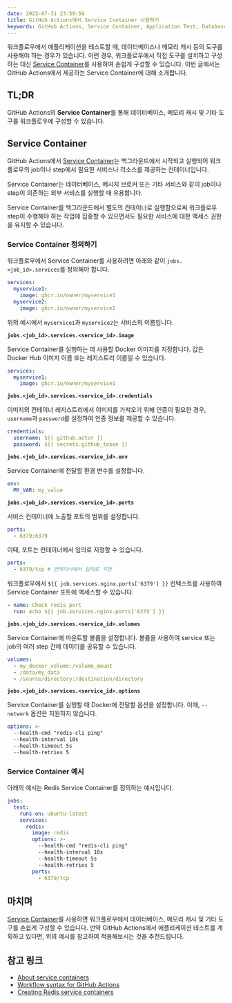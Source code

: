 ```yaml
---
date: 2023-07-31 23:59:59
title: GitHub Actions에서 Service Container 사용하기
keywords: GitHub Actions, Service Container, Application Test, Database, Memory Cache, 애플리케이션 테스트, 데이터베이스, 메모리 캐시
---
```


워크플로우에서 애플리케이션을 테스트할 때, 데이터베이스나 메모리 캐시 등의 도구를 사용해야 하는 경우가 있습니다.
이런 경우, 워크플로우에서 직접 도구를 설치하고 구성하는 대신
[Service Container](https://docs.github.com/ko/actions/using-containerized-services/about-service-containers)를 사용하여
손쉽게 구성할 수 있습니다.
이번 글에서는 GitHub Actions에서 제공하는 Service Container에 대해 소개합니다.

## TL;DR

GitHub Actions의 **Service Container**를 통해 데이터베이스, 메모리 캐시 및 기타 도구를 워크플로우에 구성할 수 있습니다.

## Service Container

GitHub Actions에서 [Service Container](https://docs.github.com/ko/actions/using-containerized-services/about-service-containers)는
백그라운드에서 시작되고 실행되어 워크플로우의 job이나 step에서 필요한 서비스나 리소스를 제공하는 컨테이너입니다.

Service Container는 데이터베이스, 메시지 브로커 또는 기타 서비스와 같이 job이나 step이 의존하는 외부 서비스를 실행할 때 유용합니다.

Service Container를 백그라운드에서 별도의 컨테이너로 실행함으로써 워크플로우 step이 수행해야 하는 작업에 집중할 수 있으면서도
필요한 서비스에 대한 액세스 권한을 유지할 수 있습니다.

### Service Container 정의하기

워크플로우에서 Service Container를 사용하려면 아래와 같이 `jobs.<job_id>.services`를 정의해야 합니다.

```yaml
services:
  myservice1:
    image: ghcr.io/owner/myservice1
  myservice2:
    image: ghcr.io/owner/myservice2
```

위의 예시에서 `myservice1`과 `myservice2`는 서비스의 이름입니다.

**`jobs.<job_id>.services.<service_id>.image`**

Service Container를 실행하는 데 사용할 Docker 이미지를 지정합니다.
값은 Docker Hub 이미지 이름 또는 레지스트리 이름일 수 있습니다.

```yaml
services:
  myservice1:
    image: ghcr.io/owner/myservice1
```

**`jobs.<job_id>.services.<service_id>.credentials`**

이미지의 컨테이너 레지스트리에서 이미지를 가져오기 위해 인증이 필요한 경우,
`username`과 `password`를 설정하여 인증 정보를 제공할 수 있습니다.

```yaml
credentials:
  username: ${{ github.actor }}
  password: ${{ secrets.github_token }}
```

**`jobs.<job_id>.services.<service_id>.env`**

Service Container에 전달할 환경 변수를 설정합니다.

```yaml
env:
  MY_VAR: my_value
```

**`jobs.<job_id>.services.<service_id>.ports`**

서비스 컨테이너에 노출할 포트의 범위를 설정합니다.

```yaml
ports:
  - 6379:6379
```

이때, 포트는 컨테이너에서 임의로 지정할 수 있습니다.

```yaml
ports:
  - 6379/tcp # 컨테이너에서 임의로 지정
```

워크플로우에서 `${{ job.services.nginx.ports['6379'] }}` 컨텍스트를 사용하여
Service Container 포트에 액세스할 수 있습니다.

```yaml
- name: Check redis port
  run: echo ${{ job.services.nginx.ports['6379'] }}
```

**`jobs.<job_id>.services.<service_id>.volumes`**

Service Container에 마운트할 볼륨을 설정합니다.
볼륨을 사용하여 service 또는 job의 여러 step 간에 데이터를 공유할 수 있습니다.

```yaml
volumes:
  - my_docker_volume:/volume_mount
  - /data/my_data
  - /source/directory:/destination/directory
```

**`jobs.<job_id>.services.<service_id>.options`**

Service Container를 실행할 때 Docker에 전달할 옵션을 설정합니다.
이때, `--network` 옵션은 지원하지 않습니다.

```yaml
options: >-
  --health-cmd "redis-cli ping"
  --health-interval 10s
  --health-timeout 5s
  --health-retries 5
```

### Service Container 예시

아래의 예시는 Redis Service Container를 정의하는 예시입니다.

```yaml
jobs:
  test:
    runs-on: ubuntu-latest
    services:
      redis:
        image: redis
        options: >-
          --health-cmd "redis-cli ping"
          --health-interval 10s
          --health-timeout 5s
          --health-retries 5
        ports:
          - 6379/tcp
```

## 마치며

[Service Container](https://docs.github.com/ko/actions/using-containerized-services/about-service-containers)를 사용하면
워크플로우에서 데이터베이스, 메모리 캐시 및 기타 도구를 손쉽게 구성할 수 있습니다.
만약 GitHub Actions에서 애플리케이션 테스트를 계획하고 있다면, 위의 예시를 참고하여 적용해보시는 것을 추천드립니다.

## 참고 링크

- [About service containers](https://docs.github.com/en/actions/using-containerized-services/about-service-containers)
- [Workflow syntax for GitHub Actions](https://docs.github.com/en/actions/reference/workflow-syntax-for-github-actions)
- [Creating Redis service containers](https://docs.github.com/en/actions/using-containerized-services/creating-redis-service-containers)

